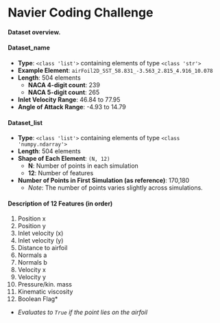 # Navier Coding Challenge

#### Dataset overview.

#### Dataset_name
- **Type**: `<class 'list'>` containing elements of type `<class 'str'>`
- **Example Element**: `airFoil2D_SST_58.831_-3.563_2.815_4.916_10.078`
- **Length**: 504 elements
  - **NACA 4-digit count**: 239
  - **NACA 5-digit count**: 265
- **Inlet Velocity Range**: 46.84 to 77.95
- **Angle of Attack Range**: -4.93 to 14.79

#### Dataset_list
- **Type**: `<class 'list'>` containing elements of type `<class 'numpy.ndarray'>`
- **Length**: 504 elements
- **Shape of Each Element**: `(N, 12)`
  - **N**: Number of points in each simulation
  - **12**: Number of features
- **Number of Points in First Simulation (as reference)**: 170,180
  - *Note*: The number of points varies slightly across simulations.

#### Description of 12 Features (in order)
1. Position x
2. Position y
3. Inlet velocity (x)
4. Inlet velocity (y)
5. Distance to airfoil
6. Normals a
7. Normals b
8. Velocity x
9. Velocity y
10. Pressure/kin. mass
11. Kinematic viscosity
12. Boolean Flag*
   - *Evaluates to `True` if the point lies on the airfoil*
